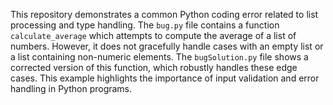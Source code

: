 This repository demonstrates a common Python coding error related to list processing and type handling.  The `bug.py` file contains a function `calculate_average` which attempts to compute the average of a list of numbers.  However, it does not gracefully handle cases with an empty list or a list containing non-numeric elements.  The `bugSolution.py` file shows a corrected version of this function, which robustly handles these edge cases. This example highlights the importance of input validation and error handling in Python programs.